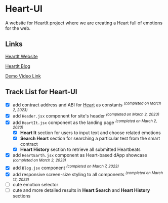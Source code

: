 # Heart-UI

A website for HeartIt project where we are creating a Heart full of emotions for the web.

## Links

[HeartIt Website](https://heartit.netlify.app)

[HeartIt Blog](https://heartit.netlify.app/blog)

[Demo Video Link](https://www.youtube.com/watch?v=w0gm83aPCp4)

## Track List for Heart-UI

- [x] add contract address and ABI for [Heart](https://github.com/heartit/heart) as constants <sup>*(completed on March 2, 2023)*</sup>
- [x] add `Header.jsx` component for site's header <sup>*(completed on March 2, 2023)*</sup>
- [x] add `HeartIt.jsx` component as the landing page <sup>*(completed on March 2, 2023)*</sup>
    - [x] **Heart It** section for users to input text and choose related emotions 
    - [x] **Search Heart** section for searching a particular test from the smart contract 
    - [x] **Heart History** section to retrieve all submitted Heartbeats
- [x] add `HeartEarth.jsx` component as Heart-based dApp showcase <sup>*(completed on March 2, 2023)*</sup>
- [x] add `Blog.jsx` component <sup>*(completed on March 7, 2023)*</sup> 
- [x] add responsive screen-size styling to all components <sup>*(completed on March 12, 2023)*</sup>
- [ ] cute emotion selector
- [ ] cute and more detailed results in **Heart Search** and **Heart History** sections
